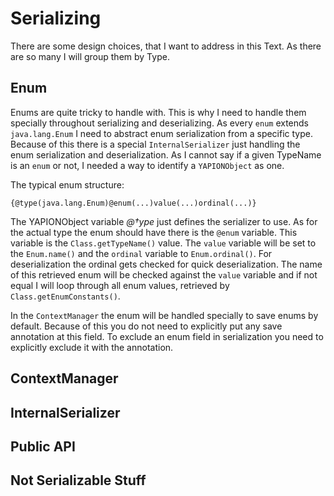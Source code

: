 # Serializing

There are some design choices, that I want to address in this Text.
As there are so many I will group them by Type.

## Enum
Enums are quite tricky to handle with. This is why I need to handle them specially throughout serializing and deserializing.
As every `enum` extends `java.lang.Enum` I need to abstract enum serialization from a specific type. Because of this there is
a special `InternalSerializer` just handling the enum serialization and deserialization. As I cannot say if a given TypeName is an
`enum` or not, I needed a way to identify a `YAPIONObject` as one.

The typical enum structure:
```
{@type(java.lang.Enum)@enum(...)value(...)ordinal(...)}
```

The YAPIONObject variable *@†ype* just defines the serializer to use. As for the actual type the enum should have there is the `@enum` variable.
This variable is the `Class.getTypeName()` value. The `value` variable will be set to the `Enum.name()` and the `ordinal` variable to `Enum.ordinal()`.
For deserialization the ordinal gets checked for quick deserialization. The name of this retrieved enum will be checked against the `value` variable and if
not equal I will loop through all enum values, retrieved by `Class.getEnumConstants()`.

In the `ContextManager` the enum will be handled specially to save enums by default. Because of this you do not need to explicitly put any save annotation at this field.
To exclude an enum field in serialization you need to explicitly exclude it with the annotation.

## ContextManager

## InternalSerializer

## Public API

## Not Serializable Stuff